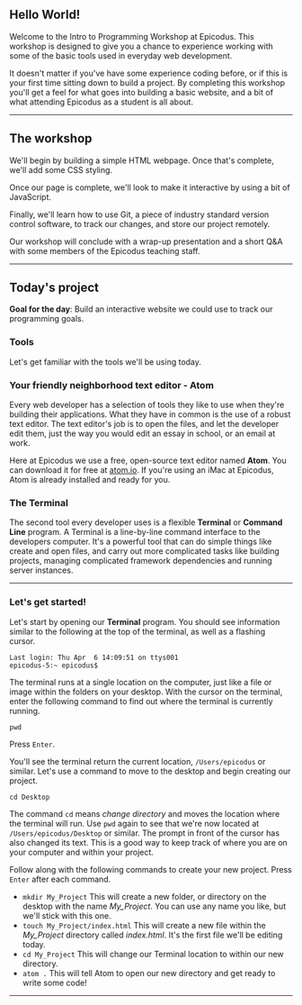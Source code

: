 ## Hello World!

Welcome to the Intro to Programming Workshop at Epicodus. This workshop is designed to give you a chance to experience working with some of the basic tools used in everyday web development.

It doesn't matter if you've have some experience coding before, or if this is your first time sitting down to build a project. By completing this workshop you'll get a feel for what goes into building a basic website, and a bit of what attending Epicodus as a student is all about.

<hr>

## The workshop

We'll begin by building a simple HTML webpage. Once that's complete, we'll add some CSS styling.

Once our page is complete, we'll look to make it interactive by using a bit of JavaScript.

Finally, we'll learn how to use Git, a piece of industry standard version control software, to track our changes, and store our project remotely.

Our workshop will conclude with a wrap-up presentation and a short Q&A with some members of the Epicodus teaching staff.

<hr>

## Today's project

**Goal for the day**: Build an interactive website we could use to track our programming goals.

### Tools

Let's get familiar with the tools we'll be using today.

### Your friendly neighborhood text editor - Atom

Every web developer has a selection of tools they like to use when they're building their applications. What they have in common is the use of a robust text editor. The text editor's job is to open the files, and let the developer edit them, just the way you would edit an essay in school, or an email at work.

Here at Epicodus we use a free, open-source text editor named **Atom**. You can download it for free at [atom.io](https://atom.io/). If you're using an iMac at Epicodus, Atom is already installed and ready for you.

### The Terminal

The second tool every developer uses is a flexible **Terminal** or **Command Line** program. A Terminal is a line-by-line command interface to the developers computer. It's a powerful tool that can do simple things like create and open files, and carry out more complicated tasks like building projects, managing complicated framework dependencies and running server instances.

<hr>

### Let's get started!

Let's start by opening our **Terminal** program. You should see information similar to the following at the top of the terminal, as well as a flashing cursor.

```
Last login: Thu Apr  6 14:09:51 on ttys001
epicodus-5:~ epicodus$
```

The terminal runs at a single location on the computer, just like a file or image within the folders on your desktop. With the cursor on the terminal, enter the following command to find out where the terminal is currently running.

```
pwd
```

Press `Enter`.

You'll see the terminal return the current location, `/Users/epicodus` or similar. Let's use a command to move to the desktop and begin creating our project.

```
cd Desktop
```

The command `cd` means *change directory* and moves the location where the terminal will run. Use `pwd` again to see that we're now located at `/Users/epicodus/Desktop` or similar. The prompt in front of the cursor has also changed its text. This is a good way to keep track of where you are on your computer and within your project.

Follow along with the following commands to create your new project. Press `Enter` after each command.

* `mkdir My_Project` This will create a new folder, or directory on the desktop with the name *My_Project*. You can use any name you like, but we'll stick with this one.
* `touch My_Project/index.html` This will create a new file within the *My_Project* directory called *index.html*. It's the first file we'll be editing today.
* `cd My_Project` This will change our Terminal location to within our new directory.
* `atom .` This will tell Atom to open our new directory and get ready to write some code!

<hr>
